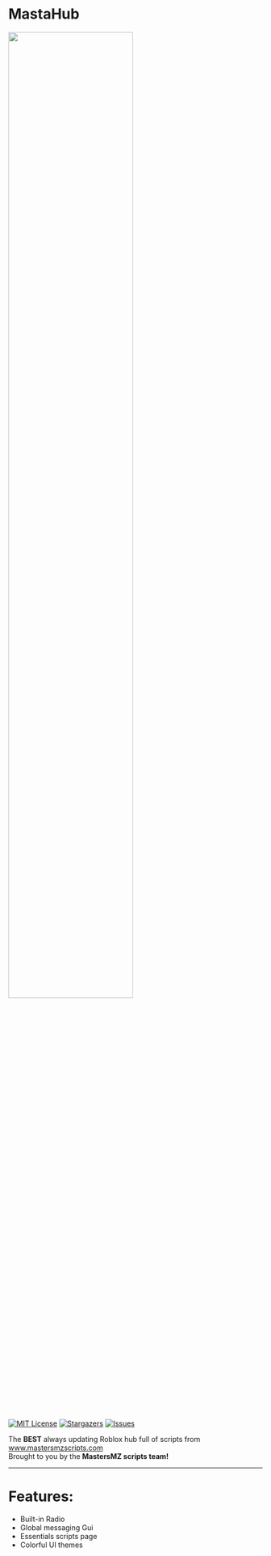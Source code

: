 # MastaHub

<img src="https://assets.nicepagecdn.com/7c2db0dd/4597569/images/image7.png" style="width: 70%">

[![MIT License][license-shield]][license-url]
[![Stargazers][stars-shield]][stars-url]
[![Issues][issues-shield]][issues-url]

The **BEST** always updating Roblox hub full of scripts from www.mastersmzscripts.com <br>
Brought to you by the **MastersMZ scripts team!**

<hr>

# Features:
<ul>
  <li>  Built-in Radio </li>
  <li>  Global messaging Gui </li>
  <li>  Essentials scripts page </li>
  <li>  Colorful UI themes </li>
</ul>


<!-- MARKDOWN LINKS & IMAGES -->
<!-- https://www.markdownguide.org/basic-syntax/#reference-style-links -->

[stars-shield]: https://img.shields.io/github/stars/MastersMZ-Scripts/MastaHub.svg?style=for-the-badge
[stars-url]: https://github.com/MastersMZ-Scripts/MastaHub/stargazers

[issues-shield]: https://img.shields.io/github/issues/MastersMZ-Scripts/MastaHub.svg?style=for-the-badge
[issues-url]: https://github.com/MastersMZ-Scripts/MastaHub/issues

[license-shield]: https://img.shields.io/github/license/MastersMZ-Scripts/MastaHub.svg?style=for-the-badge
[license-url]: https://github.com/MastersMZ-Scripts/MastaHub/blob/master/LICENSE.txt
